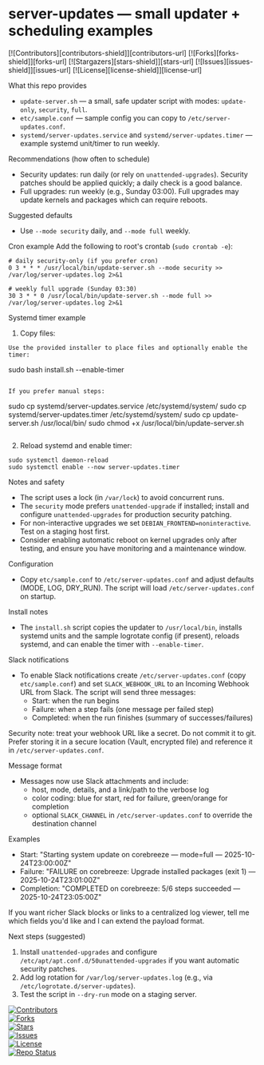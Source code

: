 # server-updates — small updater + scheduling examples

<div align="left">

[![Contributors][contributors-shield]][contributors-url]
[![Forks][forks-shield]][forks-url]
[![Stargazers][stars-shield]][stars-url]
[![Issues][issues-shield]][issues-url]
[![License][license-shield]][license-url]

</div>

What this repo provides
- `update-server.sh` — a small, safe updater script with modes: `update-only`, `security`, `full`.
- `etc/sample.conf` — sample config you can copy to `/etc/server-updates.conf`.
- `systemd/server-updates.service` and `systemd/server-updates.timer` — example systemd unit/timer to run weekly.

Recommendations (how often to schedule)
- Security updates: run daily (or rely on `unattended-upgrades`). Security patches should be applied quickly; a daily check is a good balance.
- Full upgrades: run weekly (e.g., Sunday 03:00). Full upgrades may update kernels and packages which can require reboots.

Suggested defaults
- Use `--mode security` daily, and `--mode full` weekly.

Cron example
Add the following to root's crontab (`sudo crontab -e`):

```
# daily security-only (if you prefer cron)
0 3 * * * /usr/local/bin/update-server.sh --mode security >> /var/log/server-updates.log 2>&1

# weekly full upgrade (Sunday 03:30)
30 3 * * 0 /usr/local/bin/update-server.sh --mode full >> /var/log/server-updates.log 2>&1
```

Systemd timer example
1. Copy files:

```
Use the provided installer to place files and optionally enable the timer:

```
sudo bash install.sh --enable-timer
```

If you prefer manual steps:

```
sudo cp systemd/server-updates.service /etc/systemd/system/
sudo cp systemd/server-updates.timer /etc/systemd/system/
sudo cp update-server.sh /usr/local/bin/
sudo chmod +x /usr/local/bin/update-server.sh
```
```

2. Reload systemd and enable timer:

```
sudo systemctl daemon-reload
sudo systemctl enable --now server-updates.timer
```

Notes and safety
- The script uses a lock (in `/var/lock`) to avoid concurrent runs.
- The `security` mode prefers `unattended-upgrade` if installed; install and configure `unattended-upgrades` for production security patching.
- For non-interactive upgrades we set `DEBIAN_FRONTEND=noninteractive`. Test on a staging host first.
- Consider enabling automatic reboot on kernel upgrades only after testing, and ensure you have monitoring and a maintenance window.

Configuration
- Copy `etc/sample.conf` to `/etc/server-updates.conf` and adjust defaults (MODE, LOG, DRY_RUN). The script will load `/etc/server-updates.conf` on startup.

Install notes
- The `install.sh` script copies the updater to `/usr/local/bin`, installs systemd units and the sample logrotate config (if present), reloads systemd, and can enable the timer with `--enable-timer`.

Slack notifications
- To enable Slack notifications create `/etc/server-updates.conf` (copy `etc/sample.conf`) and set `SLACK_WEBHOOK_URL` to an Incoming Webhook URL from Slack. The script will send three messages:
	- Start: when the run begins
	- Failure: when a step fails (one message per failed step)
	- Completed: when the run finishes (summary of successes/failures)

Security note: treat your webhook URL like a secret. Do not commit it to git. Prefer storing it in a secure location (Vault, encrypted file) and reference it in `/etc/server-updates.conf`.

Message format
- Messages now use Slack attachments and include:
	- host, mode, details, and a link/path to the verbose log
	- color coding: blue for start, red for failure, green/orange for completion
	- optional `SLACK_CHANNEL` in `/etc/server-updates.conf` to override the destination channel

Examples
- Start: "Starting system update on corebreeze — mode=full — 2025-10-24T23:00:00Z"
- Failure: "FAILURE on corebreeze: Upgrade installed packages (exit 1) — 2025-10-24T23:01:00Z"
- Completion: "COMPLETED on corebreeze: 5/6 steps succeeded — 2025-10-24T23:05:00Z"

If you want richer Slack blocks or links to a centralized log viewer, tell me which fields you'd like and I can extend the payload format.

Next steps (suggested)
1. Install `unattended-upgrades` and configure `/etc/apt/apt.conf.d/50unattended-upgrades` if you want automatic security patches.
2. Add log rotation for `/var/log/server-updates.log` (e.g., via `/etc/logrotate.d/server-updates`).
3. Test the script in `--dry-run` mode on a staging server.

[![Contributors](https://img.shields.io/github/contributors/ashraftown/server-updates.svg)](https://github.com/ashraftown/server-updates/graphs/contributors)  
[![Forks](https://img.shields.io/github/forks/ashraftown/server-updates.svg)](https://github.com/ashraftown/server-updates/network/members)  
[![Stars](https://img.shields.io/github/stars/ashraftown/server-updates.svg)](https://github.com/ashraftown/server-updates/stargazers)  
[![Issues](https://img.shields.io/github/issues/ashraftown/server-updates.svg)](https://github.com/ashraftown/server-updates/issues)  
[![License](https://img.shields.io/github/license/ashraftown/server-updates.svg)](https://github.com/ashraftown/server-updates/blob/main/LICENSE)  
[![Repo Status](https://img.shields.io/badge/repo-0-lightgrey.svg)](https://github.com/ashraftown/server-updates)